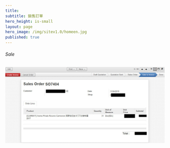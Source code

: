 ```yaml
---
title: 
subtitle: 銷售訂單
hero_height: is-small
layout: page
hero_image: /img/sitev1.0/homeen.jpg
published: true
---
```


###### Sale

![銷售訂單](/img/erp-demo/order-jon.jpg)
